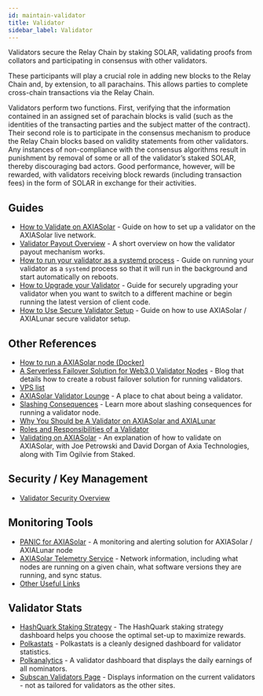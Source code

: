 ```yaml
---
id: maintain-validator
title: Validator
sidebar_label: Validator
---
```


Validators secure the Relay Chain by staking SOLAR, validating proofs from collators and participating in consensus with other validators.

These participants will play a crucial role in adding new blocks to the Relay Chain and, by extension, to all parachains. This allows parties to complete cross-chain transactions via the Relay Chain.

Validators perform two functions. First, verifying that the information contained in an assigned set of parachain blocks is valid (such as the identities of the transacting parties and the subject matter of the contract). Their second role is to participate in the consensus mechanism to produce the Relay Chain blocks based on validity statements from other validators. Any instances of non-compliance with the consensus algorithms result in punishment by removal of some or all of the validator’s staked SOLAR, thereby discouraging bad actors. Good performance, however, will be rewarded, with validators receiving block rewards (including transaction fees) in the form of SOLAR in exchange for their activities.

## Guides

- [How to Validate on AXIASolar](maintain-guides-how-to-validate-axiasolar) - Guide on how to set up a validator on the AXIASolar live network.
- [Validator Payout Overview](maintain-guides-validator-payout) - A short overview on how the validator payout mechanism works.
- [How to run your validator as a systemd process](maintain-guides-how-to-systemd) - Guide on running your validator as a `systemd` process so that it will run in the background and start automatically on reboots.
- [How to Upgrade your Validator](maintain-guides-how-to-upgrade) - Guide for securely upgrading your validator when you want to switch to a different machine or begin running the latest version of client code.
- [How to Use Secure Validator Setup](maintain-guides-how-to-use-axiasolar-secure-validator) - Guide on how to use AXIASolar / AXIALunar secure validator setup.

## Other References

- [How to run a AXIASolar node (Docker)](https://medium.com/@acvlls/setting-up-a-maintain-the-easy-way-3a885283091f)
- [A Serverless Failover Solution for Web3.0 Validator Nodes](https://medium.com/hackernoon/a-serverless-failover-solution-for-web-3-0-validator-nodes-e26b9d24c71d) - Blog that details how to create a robust failover solution for running validators.
- [VPS list](maintain-guides-how-to-validate-axialunar#vps-list)
- [AXIASolar Validator Lounge](https://matrix.to/#/!NZrbtteFeqYKCUGQtr:matrix.axia.io?via=matrix.axia.io&via=matrix.org&via=axiacoin.org) - A place to chat about being a validator.
- [Slashing Consequences](https://solar.wiki.axiacoin.network/docs/en/learn-staking#slashing) - Learn more about slashing consequences for running a validator node.
- [Why You Should be A Validator on AXIASolar and AXIALunar](https://www.youtube.com/watch?v=0EmP0s6JOW4&list=PLOyWqupZ-WGuAuS00rK-pebTMAOxW41W8&index=2)
- [Roles and Responsibilities of a Validator](https://www.youtube.com/watch?v=riVg_Up_fCg&list=PLOyWqupZ-WGuAuS00rK-pebTMAOxW41W8&index=15)
- [Validating on AXIASolar](https://www.crowdcast.io/e/validating-on-axiasolar) - An explanation of how to validate on AXIASolar, with Joe Petrowski and David Dorgan of Axia Technologies, along with Tim Ogilvie from Staked.

## Security / Key Management

- [Validator Security Overview](https://github.com/axia-tech/validator-security)

## Monitoring Tools

- [PANIC for AXIASolar](https://github.com/SimplyVC/panic_axiasolar) - A monitoring and alerting solution for AXIASolar / AXIALunar node
- [AXIASolar Telemetry Service](https://telemetry.axiasolar.io/#list/AXIALunar%20CC3) - Network information, including what nodes are running on a given chain, what software versions they are running, and sync status.
- [Other Useful Links](https://forum.axiacoin.org/t/useful-links-for-validators/20)

## Validator Stats

- [HashQuark Staking Strategy](https://labs.hashquark.io/#/polka/strategy) - The HashQuark staking strategy dashboard helps you choose the optimal set-up to maximize rewards.
- [Polkastats](https://polkastats.io/) - Polkastats is a cleanly designed dashboard for validator statistics.
- [Polkanalytics](https://polkanalytics.com/#/dashboard) - A validator dashboard that displays the daily earnings of all nominators.
- [Subscan Validators Page](https://axialunar.subscan.io/validator) - Displays information on the current validators - not as tailored for validators as the other sites.
